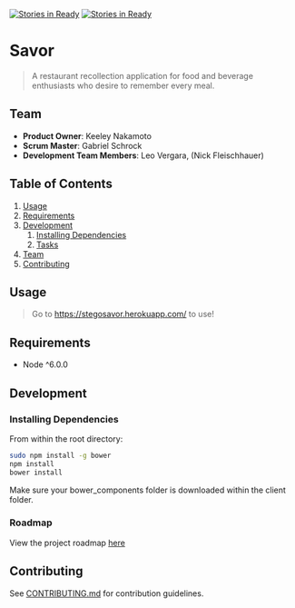 [![Stories in Ready](https://badge.waffle.io/HRR16-triceratops/Savor.png?label=ready&title=Ready)](https://waffle.io/HRR16-triceratops/Savor)
[![Stories in Ready](https://badge.waffle.io/HRR16-triceratops/Savor.png?label=ready&title=Ready)](https://waffle.io/HRR16-triceratops/Savor)
# Savor

> A restaurant recollection application for food and beverage enthusiasts who desire to remember every meal.

## Team

  - __Product Owner__: Keeley Nakamoto
  - __Scrum Master__: Gabriel Schrock
  - __Development Team Members__: Leo Vergara, (Nick Fleischhauer)

## Table of Contents

1. [Usage](#Usage)
1. [Requirements](#requirements)
1. [Development](#development)
    1. [Installing Dependencies](#installing-dependencies)
    1. [Tasks](#tasks)
1. [Team](#team)
1. [Contributing](#contributing)

## Usage

> Go to https://stegosavor.herokuapp.com/ to use!

## Requirements

- Node ^6.0.0

## Development

### Installing Dependencies

From within the root directory:

```sh
sudo npm install -g bower
npm install
bower install
```
Make sure your bower_components folder is downloaded within the client folder.

### Roadmap

View the project roadmap [here](https://github.com/stegosaurs/stegosaurus-savor/issues)


## Contributing

See [CONTRIBUTING.md](CONTRIBUTING.md) for contribution guidelines.
